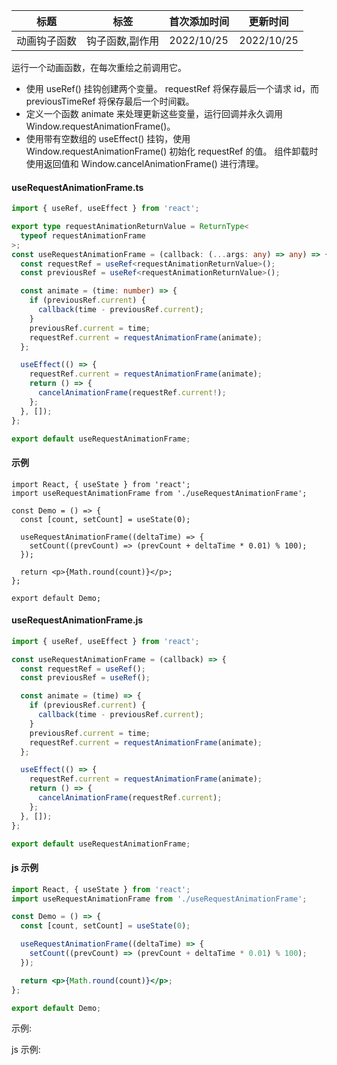 | 标题         | 标签            | 首次添加时间 | 更新时间   |
| ------------ | --------------- | ------------ | ---------- |
| 动画钩子函数 | 钩子函数,副作用 | 2022/10/25   | 2022/10/25 |

运行一个动画函数，在每次重绘之前调用它。

- 使用 useRef() 挂钩创建两个变量。 requestRef 将保存最后一个请求 id，而 previousTimeRef 将保存最后一个时间戳。
- 定义一个函数 animate 来处理更新这些变量，运行回调并永久调用 Window.requestAnimationFrame()。
- 使用带有空数组的 useEffect() 挂钩，使用 Window.requestAnimationFrame() 初始化 requestRef 的值。 组件卸载时使用返回值和 Window.cancelAnimationFrame() 进行清理。

#### useRequestAnimationFrame.ts

```ts
import { useRef, useEffect } from 'react';

export type requestAnimationReturnValue = ReturnType<
  typeof requestAnimationFrame
>;
const useRequestAnimationFrame = (callback: (...args: any) => any) => {
  const requestRef = useRef<requestAnimationReturnValue>();
  const previousRef = useRef<requestAnimationReturnValue>();

  const animate = (time: number) => {
    if (previousRef.current) {
      callback(time - previousRef.current);
    }
    previousRef.current = time;
    requestRef.current = requestAnimationFrame(animate);
  };

  useEffect(() => {
    requestRef.current = requestAnimationFrame(animate);
    return () => {
      cancelAnimationFrame(requestRef.current!);
    };
  }, []);
};

export default useRequestAnimationFrame;
```

#### 示例

```tsx | pure
import React, { useState } from 'react';
import useRequestAnimationFrame from './useRequestAnimationFrame';

const Demo = () => {
  const [count, setCount] = useState(0);

  useRequestAnimationFrame((deltaTime) => {
    setCount((prevCount) => (prevCount + deltaTime * 0.01) % 100);
  });

  return <p>{Math.round(count)}</p>;
};

export default Demo;
```

#### useRequestAnimationFrame.js

```js
import { useRef, useEffect } from 'react';

const useRequestAnimationFrame = (callback) => {
  const requestRef = useRef();
  const previousRef = useRef();

  const animate = (time) => {
    if (previousRef.current) {
      callback(time - previousRef.current);
    }
    previousRef.current = time;
    requestRef.current = requestAnimationFrame(animate);
  };

  useEffect(() => {
    requestRef.current = requestAnimationFrame(animate);
    return () => {
      cancelAnimationFrame(requestRef.current);
    };
  }, []);
};

export default useRequestAnimationFrame;
```

#### js 示例

```jsx | pure
import React, { useState } from 'react';
import useRequestAnimationFrame from './useRequestAnimationFrame';

const Demo = () => {
  const [count, setCount] = useState(0);

  useRequestAnimationFrame((deltaTime) => {
    setCount((prevCount) => (prevCount + deltaTime * 0.01) % 100);
  });

  return <p>{Math.round(count)}</p>;
};

export default Demo;
```

示例:

<code src="./Demo.zh-CN.tsx"></code>

js 示例:

<code src="./js/Demo.zh-CN.jsx"></code>
